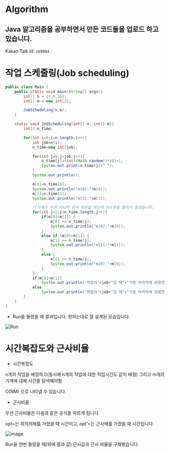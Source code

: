 # Algorithm

## Java 알고리즘을 공부하면서 만든 코드들을 업로드 하고 있습니다.

Kakao Talk Id: 
`sb9904`


# 작업 스케줄링(Job scheduling) 


``` java
public class Main {
    public static void main(String[] args){
        int[] n = {4,8,16};
        int[] m = new int[2];

        JobScheduling(n,m);
    }

    static void JobScheduling(int[] n, int[] m){
        int[] n_time;

        for(int i=0;i<n.length;i++){
            int job=n[i];
            n_time=new int[job];

            for(int j=0;j<job;j++){
                n_time[j]=(int)(Math.random()*10)+1;
                System.out.print(n_time[j]+" ");
            }
            System.out.println();

            m[0]=n_time[0];
            System.out.println("m[0]:"+m[0]);
            m[1]=n_time[1];
            System.out.println("m[1]:"+m[1]);

            //기계가 두개 이니까 굳이 최솟값 찾는데 for문을 돌리지 않겠습니다.
            for(int j=2;j<n_time.length;j++){
                if(m[0]<m[1]) {
                    m[0] += n_time[j];
                    System.out.println("m[0]:"+m[0]);
                }
                else if (m[0]>m[1]) {
                    m[1] += n_time[j];
                    System.out.println("m[1]:"+m[1]);
                }
                else {
                    m[0] += n_time[j];
                    System.out.println("m[0]:"+m[0]);
                }
            }
            if(m[0]>m[1])
                System.out.println("작업이"+job+"일 때"+"가장 마지막에 완료한 작업시간은: "+m[0]);
            else
                System.out.println("작업이"+job+"일 때"+"가장 마지막에 완료한 작업시간은: "+m[1]);
        }
    }
}
```


* Run을 돌렸을 때 결과입니다. 원하는대로 잘 설계된 모습입니다.


![Run](https://user-images.githubusercontent.com/80373000/118450825-910fa680-b72f-11eb-9297-1a22fa94464a.JPG)


# 시간복잡도와 근사비율


* 시간복잡도


n개의 작업을 배정하고(동시에 n개의 작업에 대한 작업시간도 같이 배정) 그리고 m개의 기계에 대해 시간을 탐색해야함


O(NM) 으로 나타낼 수 있습니다.


* 근사비율


우선 근사비율은 다음과 같은 공식을 따르게 됩니다.


opt=는 최적의해를 가졌을 때 시간이고, opt'=는 근사해를 가졌을 때 시간입니다.

![image](https://user-images.githubusercontent.com/80373000/118451115-ddf37d00-b72f-11eb-8813-a85782cc33db.png)


Run을 한번 돌렸을 때(위에 결과 값) 근사값과 근사 비율을 구해봤습니다.


